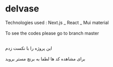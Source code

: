 # delvase
Technologies used : Next.js _ React _ Mui material
<br>
</br>
To see the codes please go to branch master
<br>
</br>

این پروژه را با نکست زدم
<br>
</br>
برای مشاهده  کد ها لطفا به برنچ مستر بروید 
<br>
</br>


